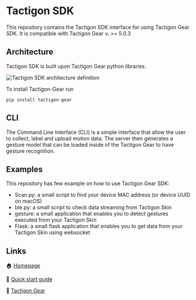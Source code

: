 # Tactigon SDK

This repository contains the Tactigon SDK interface for using Tactigon Gear SDK.
It is compatible with Tactigon Gear v. >= 5.0.3

## Architecture

Tactigon SDK is built upon Tactigon Gear python libraries.

![Tactigon SDK architecture definition](https://www.thetactigon.com/wp/wp-content/uploads/2023/11/Architecture_Tactigon_SDK.png "Tactigon SDK architecture definition")

To install Tactigon-Gear run

```
pip install tactigon-gear
```

## CLI
The Command Line Interface (CLI) is a simple interface that allow the user to collect, label and upload motion data. The server then generates a gesture model
that can be loaded inside of the Tactigon Gear to have gesture recognition.

## Examples
This repository has few example on how to use Tactigon Gear SDK:
 - Scan.py: a small script to find your device MAC address (or device UUID on macOS)
 - ble.py: a small script to check data streaming from Tactigon Skin
 - gesture: a small application that enables you to detect gestures executed from your Tactigon Skin
 - Flask: a small flask application that enables you to get data from your Tactigon Skin using websocket

## Links
:house: [Homepage](https://www.thetactigon.com)

:notebook: [Quick start guide](https://github.com/TactigonTeam/Tactigon-Soul/wiki)

:memo: [Tactigon Gear](https://pypi.org/project/tactigon-gear/)


